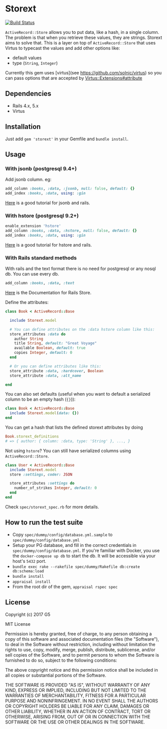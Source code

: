 # Storext

[![Build Status](https://travis-ci.org/G5/storext.svg?branch=master)](https://travis-ci.org/G5/storext)

`ActiveRecord::Store` allows you to put data, like a hash, in a single column. The problem is that when you retrieve these values, they are strings. Storext aims to solve that. This is a layer on top of `ActiveRecord::Store` that uses Virtus to typecast the values and add other options like:

* default values
* type (`String`, `Integer`)

Currently this gem uses [virtus](see https://github.com/solnic/virtus) so you can pass options that are accepted by [Virtus::Extensions#attribute](https://github.com/solnic/virtus#using-virtus-with-classes)

## Dependencies

  * Rails 4.x, 5.x
  * Virtus

## Installation

Just add `gem 'storext'` in your Gemfile and `bundle install`.

## Usage

### With jsonb (postgresql 9.4+)
Add jsonb column. eg:

```ruby
add_column :books, :data, :jsonb, null: false, default: {}
add_index :books, :data, using: :gin
```
[Here](http://nandovieira.com/using-postgresql-and-jsonb-with-ruby-on-rails) is a good tutorial for jsonb and rails.

### With hstore (postgresql 9.2+)
```ruby
enable_extension 'hstore'
add_column :books, :data, :hstore, null: false, default: {}
add_index :books, :data, using: :gin
```
[Here](https://mikecoutermarsh.com/using-hstore-with-rails-4/) is a good tutorial for hstore and rails.


### With Rails standard methods
With rails and the text format there is no need for postgresql or any nosql db. You can use every db.
```ruby
add_column :books, :data, :text
```
[Here](http://api.rubyonrails.org/classes/ActiveRecord/Store.html) is the Documentation for Rails Store.


Define the attributes:

```ruby
class Book < ActiveRecord::Base

  include Storext.model

  # You can define attributes on the :data hstore column like this:
  store_attributes :data do
    author String
    title String, default: "Great Voyage"
    available Boolean, default: true
    copies Integer, default: 0
  end

  # Or you can define attributes like this:
  store_attribute :data, :hardcover, Boolean
  store_attribute :data, :alt_name

end
```

You can also set defaults (useful when you want to default a serialized column to be an empty hash (`{}`)):

```ruby
class Book < ActiveRecord::Base
  include Storext.model(data: {})
end
```

You can get a hash that lists the defined storext attributes by doing

```ruby
Book.storext_definitions
# => { author: { column: :data, type: 'String' }, ..., }
```

Not using `hstore`? You can still have serialized columns using `ActiveRecord::Store`.

```ruby
class User < ActiveRecord::Base
  include Storext.model
  store :settings, coder: JSON

  store_attributes :settings do
    number_of_strikes Integer, default: 0
  end
end
```

Check `spec/storext_spec.rb` for more details.

## How to run the test suite

- Copy `spec/dummy/config/database.yml.sample` to `spec/dummy/config/database.yml`
- Setup your PG database, and fill in the correct credentials in `spec/dummy/config/database.yml`. If you're familiar with Docker, you use the `docker-compose up db` to start the db. It will be accessible via your host's `5432` port.
- `bundle exec rake --rakefile spec/dummy/Rakefile db:create db:schema:load`
- `bundle install`
- `appraisal install`
- From the root dir of the gem, `appraisal rspec spec`

## License

Copyright (c) 2017 G5

MIT License

Permission is hereby granted, free of charge, to any person obtaining a copy of this software and associated documentation files (the "Software"), to deal in the Software without restriction, including without limitation the rights to use, copy, modify, merge, publish, distribute, sublicense, and/or sell copies of the Software, and to permit persons to whom the Software is furnished to do so, subject to the following conditions:

The above copyright notice and this permission notice shall be included in all copies or substantial portions of the Software.

THE SOFTWARE IS PROVIDED "AS IS", WITHOUT WARRANTY OF ANY KIND, EXPRESS OR IMPLIED, INCLUDING BUT NOT LIMITED TO THE WARRANTIES OF MERCHANTABILITY, FITNESS FOR A PARTICULAR PURPOSE AND NONINFRINGEMENT. IN NO EVENT SHALL THE AUTHORS OR COPYRIGHT HOLDERS BE LIABLE FOR ANY CLAIM, DAMAGES OR OTHER LIABILITY, WHETHER IN AN ACTION OF CONTRACT, TORT OR OTHERWISE, ARISING FROM, OUT OF OR IN CONNECTION WITH THE SOFTWARE OR THE USE OR OTHER DEALINGS IN THE SOFTWARE.

  [active_record_store]: http://api.rubyonrails.org/classes/ActiveRecord/Store.html
